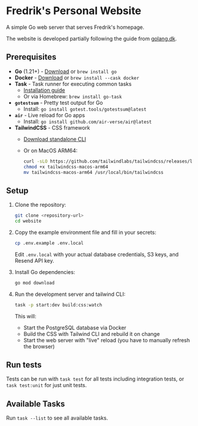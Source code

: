 # Fredrik's Personal Website

A simple Go web server that serves Fredrik's homepage.

The website is developed partially following the guide from [golang.dk](https://golang.dk/).

## Prerequisites

- **Go** (1.21+) - [Download](https://go.dev/dl/) or `brew install go`
- **Docker** - [Download](https://docs.docker.com/get-docker/) or
  `brew install --cask docker`
- **Task** - Task runner for executing common tasks
  - [Installation guide](https://taskfile.dev/installation/)
  - Or via Homebrew: `brew install go-task`
- **`gotestsum`** - Pretty test output for Go
  - Install: `go install gotest.tools/gotestsum@latest`
- **`air`** - Live reload for Go apps
  - Install: `go install github.com/air-verse/air@latest`
- **TailwindCSS** - CSS framework
  - [Download standalone CLI](https://github.com/tailwindlabs/tailwindcss/releases/latest)
  - Or on MacOS ARM64:

    ```bash
    curl -sLO https://github.com/tailwindlabs/tailwindcss/releases/latest/download/tailwindcss-macos-arm64
    chmod +x tailwindcss-macos-arm64
    mv tailwindcss-macos-arm64 /usr/local/bin/tailwindcss
    ```

## Setup

1. Clone the repository:

   ```bash
   git clone <repository-url>
   cd website
   ```

2. Copy the example environment file and fill in your secrets:

   ```bash
   cp .env.example .env.local
   ```

   Edit `.env.local` with your actual database credentials,
   S3 keys, and Resend API key.

3. Install Go dependencies:

   ```bash
   go mod download
   ```

4. Run the development server and tailwind CLI:

   ```bash
   task -p start:dev build:css:watch
   ```

   This will:
   - Start the PostgreSQL database via Docker
   - Build the CSS with Tailwind CLI and rebuild it on change
   - Start the web server with "live" reload (you have to manually refresh the browser)

## Run tests

Tests can be run with `task test` for all tests including integration tests, or
`task test:unit` for just unit tests.

## Available Tasks

Run `task --list` to see all available tasks.
